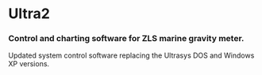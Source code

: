 # Ultra2
<h3>Control and charting software for ZLS marine gravity meter.</h3>

Updated system control software replacing the Ultrasys DOS and Windows XP versions.
